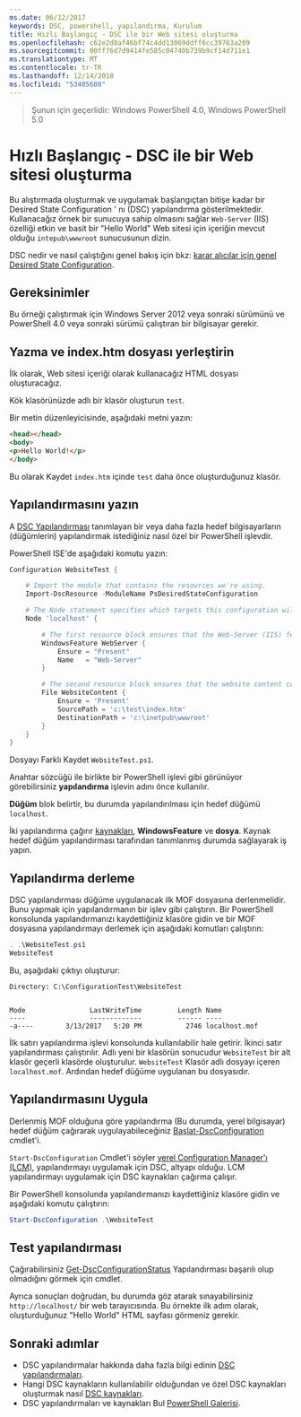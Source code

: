 ```yaml
---
ms.date: 06/12/2017
keywords: DSC, powershell, yapılandırma, Kurulum
title: Hızlı Başlangıç - DSC ile bir Web sitesi oluşturma
ms.openlocfilehash: c62e2d8af46bf74c4dd13069ddff6cc39763a209
ms.sourcegitcommit: 00ff76d7d9414fe585c04740b739b9cf14d711e1
ms.translationtype: MT
ms.contentlocale: tr-TR
ms.lasthandoff: 12/14/2018
ms.locfileid: "53405680"
---
```

> Şunun için geçerlidir: Windows PowerShell 4.0, Windows PowerShell 5.0

# <a name="quickstart---create-a-website-with-dsc"></a>Hızlı Başlangıç - DSC ile bir Web sitesi oluşturma

Bu alıştırmada oluşturmak ve uygulamak başlangıçtan bitişe kadar bir Desired State Configuration ' nı (DSC) yapılandırma gösterilmektedir.
Kullanacağız örnek bir sunucuya sahip olmasını sağlar `Web-Server` (IIS) özelliği etkin ve basit bir "Hello World" Web sitesi için içeriğin mevcut olduğu `intepub\wwwroot` sunucusunun dizin.

DSC nedir ve nasıl çalıştığını genel bakış için bkz: [karar alıcılar için genel Desired State Configuration](../overview/decisionMaker.md).

## <a name="requirements"></a>Gereksinimler

Bu örneği çalıştırmak için Windows Server 2012 veya sonraki sürümünü ve PowerShell 4.0 veya sonraki sürümü çalıştıran bir bilgisayar gerekir.

## <a name="write-and-place-the-indexhtm-file"></a>Yazma ve index.htm dosyası yerleştirin

İlk olarak, Web sitesi içeriği olarak kullanacağız HTML dosyası oluşturacağız.

Kök klasörünüzde adlı bir klasör oluşturun `test`.

Bir metin düzenleyicisinde, aşağıdaki metni yazın:

```html
<head></head>
<body>
<p>Hello World!</p>
</body>
```

Bu olarak Kaydet `index.htm` içinde `test` daha önce oluşturduğunuz klasör.

## <a name="write-the-configuration"></a>Yapılandırmasını yazın

A [DSC Yapılandırması](../configurations/configurations.md) tanımlayan bir veya daha fazla hedef bilgisayarların (düğümlerin) yapılandırmak istediğiniz nasıl özel bir PowerShell işlevdir.

PowerShell ISE'de aşağıdaki komutu yazın:

```powershell
Configuration WebsiteTest {

    # Import the module that contains the resources we're using.
    Import-DscResource -ModuleName PsDesiredStateConfiguration

    # The Node statement specifies which targets this configuration will be applied to.
    Node 'localhost' {

        # The first resource block ensures that the Web-Server (IIS) feature is enabled.
        WindowsFeature WebServer {
            Ensure = "Present"
            Name   = "Web-Server"
        }

        # The second resource block ensures that the website content copied to the website root folder.
        File WebsiteContent {
            Ensure = 'Present'
            SourcePath = 'c:\test\index.htm'
            DestinationPath = 'c:\inetpub\wwwroot'
        }
    }
}
```

Dosyayı Farklı Kaydet `WebsiteTest.ps1`.

Anahtar sözcüğü ile birlikte bir PowerShell işlevi gibi görünüyor görebilirsiniz **yapılandırma** işlevin adını önce kullanılır.

**Düğüm** blok belirtir, bu durumda yapılandırılması için hedef düğümü `localhost`.

İki yapılandırma çağırır [kaynakları](../resources/resources.md), **WindowsFeature** ve **dosya**.
Kaynak hedef düğüm yapılandırması tarafından tanımlanmış durumda sağlayarak iş yapın.

## <a name="compile-the-configuration"></a>Yapılandırma derleme

DSC yapılandırması düğüme uygulanacak ilk MOF dosyasına derlenmelidir.
Bunu yapmak için yapılandırmanın bir işlev gibi çalıştırın.
Bir PowerShell konsolunda yapılandırmanızı kaydettiğiniz klasöre gidin ve bir MOF dosyasına yapılandırmayı derlemek için aşağıdaki komutları çalıştırın:

```powershell
. .\WebsiteTest.ps1
WebsiteTest
```

Bu, aşağıdaki çıktıyı oluşturur:

```
Directory: C:\ConfigurationTest\WebsiteTest


Mode                LastWriteTime         Length Name
----                -------------         ------ ----
-a----        3/13/2017   5:20 PM           2746 localhost.mof
```

İlk satırı yapılandırma işlevi konsolunda kullanılabilir hale getirir.
İkinci satır yapılandırması çalıştırılır.
Adlı yeni bir klasörün sonucudur `WebsiteTest` bir alt klasör geçerli klasörde oluşturulur.
`WebsiteTest` Klasör adlı dosyayı içeren `localhost.mof`.
Ardından hedef düğüme uygulanan bu dosyasıdır.

## <a name="apply-the-configuration"></a>Yapılandırmasını Uygula

Derlenmiş MOF olduğuna göre yapılandırma (Bu durumda, yerel bilgisayar) hedef düğüm çağırarak uygulayabileceğiniz [Başlat-DscConfiguration](/powershell/module/psdesiredstateconfiguration/start-dscconfiguration) cmdlet'i.

`Start-DscConfiguration` Cmdlet'i söyler [yerel Configuration Manager'ı (LCM)](../managing-nodes/metaConfig.md), yapılandırmayı uygulamak için DSC, altyapı olduğu.
LCM yapılandırmayı uygulamak için DSC kaynakları çağırma çalışır.

Bir PowerShell konsolunda yapılandırmanızı kaydettiğiniz klasöre gidin ve aşağıdaki komutu çalıştırın:

```powershell
Start-DscConfiguration .\WebsiteTest
```

## <a name="test-the-configuration"></a>Test yapılandırması

Çağırabilirsiniz [Get-DscConfigurationStatus](/powershell/module/psdesiredstateconfiguration/get-dscconfigurationstatus) Yapılandırması başarılı olup olmadığını görmek için cmdlet.

Ayrıca sonuçları doğrudan, bu durumda göz atarak sınayabilirsiniz `http://localhost/` bir web tarayıcısında.
Bu örnekte ilk adım olarak, oluşturduğunuz "Hello World" HTML sayfası görmeniz gerekir.

## <a name="next-steps"></a>Sonraki adımlar

- DSC yapılandırmalar hakkında daha fazla bilgi edinin [DSC yapılandırmaları](../configurations/configurations.md).
- Hangi DSC kaynakların kullanılabilir olduğundan ve özel DSC kaynakları oluşturmak nasıl [DSC kaynakları](../resources/resources.md).
- DSC yapılandırmaları ve kaynakları Bul [PowerShell Galerisi](https://www.powershellgallery.com/).
